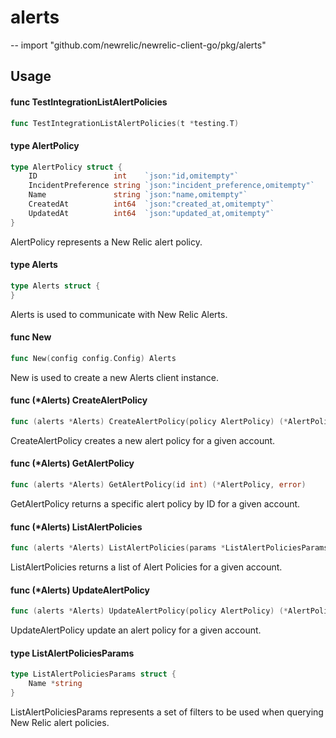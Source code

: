 # alerts
--
    import "github.com/newrelic/newrelic-client-go/pkg/alerts"


## Usage

#### func  TestIntegrationListAlertPolicies

```go
func TestIntegrationListAlertPolicies(t *testing.T)
```

#### type AlertPolicy

```go
type AlertPolicy struct {
	ID                 int    `json:"id,omitempty"`
	IncidentPreference string `json:"incident_preference,omitempty"`
	Name               string `json:"name,omitempty"`
	CreatedAt          int64  `json:"created_at,omitempty"`
	UpdatedAt          int64  `json:"updated_at,omitempty"`
}
```

AlertPolicy represents a New Relic alert policy.

#### type Alerts

```go
type Alerts struct {
}
```

Alerts is used to communicate with New Relic Alerts.

#### func  New

```go
func New(config config.Config) Alerts
```
New is used to create a new Alerts client instance.

#### func (*Alerts) CreateAlertPolicy

```go
func (alerts *Alerts) CreateAlertPolicy(policy AlertPolicy) (*AlertPolicy, error)
```
CreateAlertPolicy creates a new alert policy for a given account.

#### func (*Alerts) GetAlertPolicy

```go
func (alerts *Alerts) GetAlertPolicy(id int) (*AlertPolicy, error)
```
GetAlertPolicy returns a specific alert policy by ID for a given account.

#### func (*Alerts) ListAlertPolicies

```go
func (alerts *Alerts) ListAlertPolicies(params *ListAlertPoliciesParams) ([]AlertPolicy, error)
```
ListAlertPolicies returns a list of Alert Policies for a given account.

#### func (*Alerts) UpdateAlertPolicy

```go
func (alerts *Alerts) UpdateAlertPolicy(policy AlertPolicy) (*AlertPolicy, error)
```
UpdateAlertPolicy update an alert policy for a given account.

#### type ListAlertPoliciesParams

```go
type ListAlertPoliciesParams struct {
	Name *string
}
```

ListAlertPoliciesParams represents a set of filters to be used when querying New
Relic alert policies.
